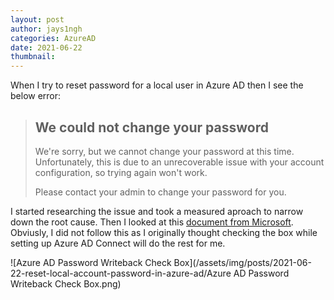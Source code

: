 ```yaml
---
layout: post
author: jays1ngh
categories: AzureAD
date: 2021-06-22
thumbnail:
---
```

When I try to reset password for a local user in Azure AD then I see the below error:

>## We could not change your password
>
>We're sorry, but we cannot change your password at this time. Unfortunately, this is due to an unrecoverable issue with your account configuration, so trying again won't work.
>
>Please contact your admin to change your password for you.

I started researching the issue and took a measured aproach to narrow down the root cause. Then I looked at this [document from Microsoft](https://docs.microsoft.com/en-us/azure/active-directory/authentication/tutorial-enable-sspr-writeback). Obviusly, I did not follow this as I originally thought checking the box while setting up Azure AD Connect will do the rest for me.

![Azure AD Password Writeback Check Box](/assets/img/posts/2021-06-22-reset-local-account-password-in-azure-ad/Azure AD Password Writeback Check Box.png)
